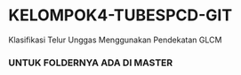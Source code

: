 # KELOMPOK4-TUBESPCD-GIT
Klasifikasi Telur Unggas Menggunakan Pendekatan GLCM
### UNTUK FOLDERNYA ADA DI MASTER
